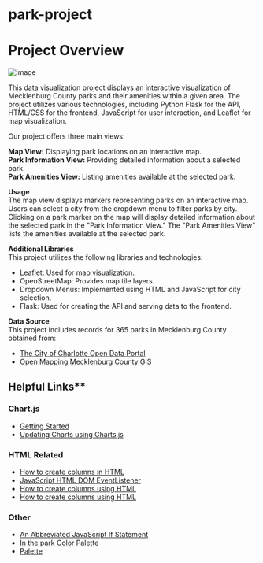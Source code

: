 # park-project
# Project Overview
![image](https://github.com/asosatrejo/park-project/assets/135572871/2e243cf5-0c31-485a-90d9-9a748c30656c)

This data visualization project displays an interactive visualization of Mecklenburg County parks and their amenities within a given area. The project utilizes various technologies, including Python Flask for the API, HTML/CSS for the frontend, JavaScript for user interaction, and Leaflet for map visualization.

Our project offers three main views:

**Map View:** Displaying park locations on an interactive map.<br>
**Park Information View:** Providing detailed information about a selected park.<br>
**Park Amenities View:** Listing amenities available at the selected park.<br>

**Usage**<br>
The map view displays markers representing parks on an interactive map.
Users can select a city from the dropdown menu to filter parks by city.
Clicking on a park marker on the map will display detailed information about the selected park in the "Park Information View."
The "Park Amenities View" lists the amenities available at the selected park.

**Additional Libraries**<br>
This project utilizes the following libraries and technologies:
* Leaflet: Used for map visualization.
* OpenStreetMap: Provides map tile layers.
* Dropdown Menus: Implemented using HTML and JavaScript for city selection.
* Flask: Used for creating the API and serving data to the frontend.

**Data Source**<br>
This project includes records for 365 parks in Mecklenburg County obtained from:
* [The City of Charlotte Open Data Portal](https://data.charlottenc.gov/)
* [Open Mapping Mecklenburg County GIS](https://maps.mecknc.gov/openmapping/index.html)

## Helpful Links**<be>
### Chart.js
- [Getting Started](https://www.chartjs.org/docs/latest/getting-started/)
- [Updating Charts using Charts.js](https://www.chartjs.org/docs/latest/developers/updates.html)

### HTML Related
- [How to create columns in HTML](https://www.educative.io/answers/how-to-create-columns-in-html)
- [JavaScript HTML DOM EventListener](https://www.w3schools.com/js/js_htmldom_eventlistener.asp)
- [How to create columns using HTML](https://www.educative.io/answers/how-to-create-columns-in-html)
- [How to create columns using HTML](https://www.educative.io/answers/how-to-create-columns-in-html)

### Other
- [An Abbreviated JavaScript If Statement](https://www.thoughtco.com/create-a-shorter-if-statement-in-javascript-2037428#:~:text=variable%20name%20contains.-,A%20Shorter%20IF%20Statement,are%20optional%20for%20single%20statements)
- [In the park Color Palette](https://www.color-hex.com/color-palette/7650)
- [Palette](http://colrd.com/palette/19065/)

